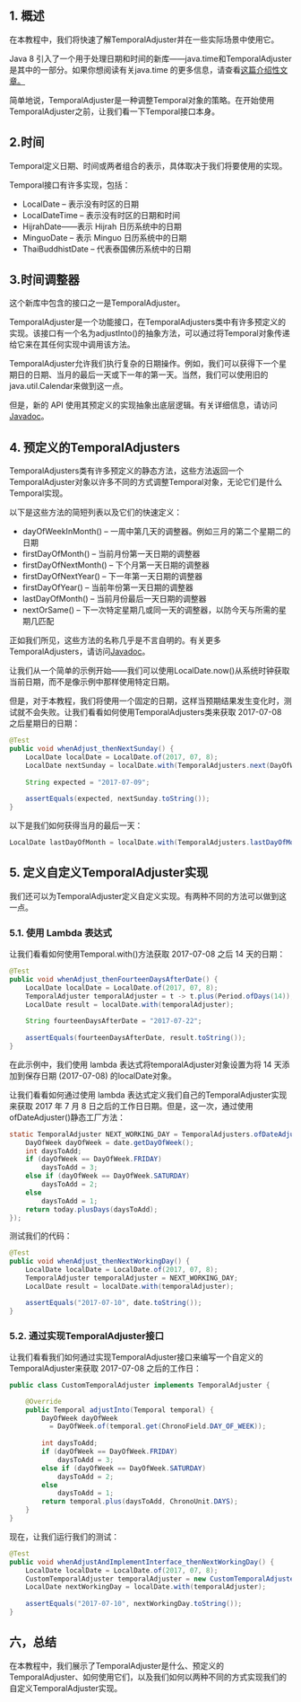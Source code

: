 ## 1. 概述

在本教程中，我们将快速了解TemporalAdjuster并在一些实际场景中使用它。

Java 8 引入了一个用于处理日期和时间的新库——java.time和TemporalAdjuster是其中的一部分。如果你想阅读有关java.time 的更多信息，请查看[这篇介绍性文章。](https://www.baeldung.com/java-8-date-time-intro)

简单地说，TemporalAdjuster是一种调整Temporal对象的策略。在开始使用TemporalAdjuster之前，让我们看一下Temporal接口本身。

## 2.时间

Temporal定义日期、时间或两者组合的表示，具体取决于我们将要使用的实现。

Temporal接口有许多实现，包括：

-   LocalDate – 表示没有时区的日期
-   LocalDateTime – 表示没有时区的日期和时间
-   HijrahDate——表示 Hijrah 日历系统中的日期
-   MinguoDate – 表示 Minguo 日历系统中的日期
-   ThaiBuddhistDate – 代表泰国佛历系统中的日期

## 3.时间调整器

这个新库中包含的接口之一是TemporalAdjuster。

TemporalAdjuster是一个功能接口，在TemporalAdjusters类中有许多预定义的实现。该接口有一个名为adjustInto()的抽象方法，可以通过将Temporal对象传递给它来在其任何实现中调用该方法。

TemporalAdjuster允许我们执行复杂的日期操作。例如，我们可以获得下一个星期日的日期、当月的最后一天或下一年的第一天。当然，我们可以使用旧的java.util.Calendar来做到这一点。

但是，新的 API 使用其预定义的实现抽象出底层逻辑。有关详细信息，请访问[Javadoc](https://docs.oracle.com/en/java/javase/11/docs/api/java.base/java/time/temporal/TemporalAdjuster.html)。

## 4. 预定义的TemporalAdjusters

TemporalAdjusters类有许多预定义的静态方法，这些方法返回一个TemporalAdjuster对象以许多不同的方式调整Temporal对象，无论它们是什么Temporal实现。

以下是这些方法的简短列表以及它们的快速定义：

-   dayOfWeekInMonth() – 一周中第几天的调整器。例如三月的第二个星期二的日期
-   firstDayOfMonth() – 当前月份第一天日期的调整器
-   firstDayOfNextMonth() – 下个月第一天日期的调整器
-   firstDayOfNextYear() – 下一年第一天日期的调整器
-   firstDayOfYear() – 当前年份第一天日期的调整器
-   lastDayOfMonth() – 当前月份最后一天日期的调整器
-   nextOrSame() – 下一次特定星期几或同一天的调整器，以防今天与所需的星期几匹配

正如我们所见，这些方法的名称几乎是不言自明的。有关更多TemporalAdjusters，请访问[Javadoc](https://docs.oracle.com/en/java/javase/11/docs/api/java.base/java/time/temporal/TemporalAdjusters.html)。

让我们从一个简单的示例开始——我们可以使用LocalDate.now()从系统时钟获取当前日期，而不是像示例中那样使用特定日期。

但是，对于本教程，我们将使用一个固定的日期，这样当预期结果发生变化时，测试就不会失败。让我们看看如何使用TemporalAdjusters类来获取 2017-07-08 之后星期日的日期：

```java
@Test
public void whenAdjust_thenNextSunday() {
    LocalDate localDate = LocalDate.of(2017, 07, 8);
    LocalDate nextSunday = localDate.with(TemporalAdjusters.next(DayOfWeek.SUNDAY));
    
    String expected = "2017-07-09";
    
    assertEquals(expected, nextSunday.toString());
}
```

以下是我们如何获得当月的最后一天：

```java
LocalDate lastDayOfMonth = localDate.with(TemporalAdjusters.lastDayOfMonth());
```

## 5. 定义自定义TemporalAdjuster实现

我们还可以为TemporalAdjuster定义自定义实现。有两种不同的方法可以做到这一点。

### 5.1. 使用 Lambda 表达式

让我们看看如何使用Temporal.with()方法获取 2017-07-08 之后 14 天的日期：

```java
@Test
public void whenAdjust_thenFourteenDaysAfterDate() {
    LocalDate localDate = LocalDate.of(2017, 07, 8);
    TemporalAdjuster temporalAdjuster = t -> t.plus(Period.ofDays(14));
    LocalDate result = localDate.with(temporalAdjuster);
    
    String fourteenDaysAfterDate = "2017-07-22";
    
    assertEquals(fourteenDaysAfterDate, result.toString());
}
```

在此示例中，我们使用 lambda 表达式将temporalAdjuster对象设置为将 14 天添加到保存日期 (2017-07-08) 的localDate对象。

让我们看看如何通过使用 lambda 表达式定义我们自己的TemporalAdjuster实现来获取 2017 年 7 月 8 日之后的工作日日期。但是，这一次，通过使用ofDateAdjuster()静态工厂方法：

```java
static TemporalAdjuster NEXT_WORKING_DAY = TemporalAdjusters.ofDateAdjuster(date -> {
    DayOfWeek dayOfWeek = date.getDayOfWeek();
    int daysToAdd;
    if (dayOfWeek == DayOfWeek.FRIDAY)
        daysToAdd = 3;
    else if (dayOfWeek == DayOfWeek.SATURDAY)
        daysToAdd = 2;
    else
        daysToAdd = 1;
    return today.plusDays(daysToAdd);
});
```

测试我们的代码：

```java
@Test
public void whenAdjust_thenNextWorkingDay() {
    LocalDate localDate = LocalDate.of(2017, 07, 8);
    TemporalAdjuster temporalAdjuster = NEXT_WORKING_DAY;
    LocalDate result = localDate.with(temporalAdjuster);

    assertEquals("2017-07-10", date.toString());
}
```

### 5.2. 通过实现TemporalAdjuster接口

让我们看看我们如何通过实现TemporalAdjuster接口来编写一个自定义的TemporalAdjuster来获取 2017-07-08 之后的工作日：

```java
public class CustomTemporalAdjuster implements TemporalAdjuster {

    @Override
    public Temporal adjustInto(Temporal temporal) {
        DayOfWeek dayOfWeek 
          = DayOfWeek.of(temporal.get(ChronoField.DAY_OF_WEEK));
        
        int daysToAdd;
        if (dayOfWeek == DayOfWeek.FRIDAY)
            daysToAdd = 3;
        else if (dayOfWeek == DayOfWeek.SATURDAY)
            daysToAdd = 2;
        else
            daysToAdd = 1;
        return temporal.plus(daysToAdd, ChronoUnit.DAYS);
    }
}
```

现在，让我们运行我们的测试：

```java
@Test
public void whenAdjustAndImplementInterface_thenNextWorkingDay() {
    LocalDate localDate = LocalDate.of(2017, 07, 8);
    CustomTemporalAdjuster temporalAdjuster = new CustomTemporalAdjuster();
    LocalDate nextWorkingDay = localDate.with(temporalAdjuster);
    
    assertEquals("2017-07-10", nextWorkingDay.toString());
}
```

## 六，总结

在本教程中，我们展示了TemporalAdjuster是什么、预定义的TemporalAdjuster、如何使用它们，以及我们如何以两种不同的方式实现我们的自定义TemporalAdjuster实现。
